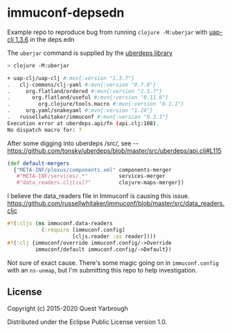 # immuconf-depsedn

Example repo to reproduce bug from running `clojure -M:uberjar` with [uap-clj 1.3.6](https://github.com/ua-parser/uap-clj) in the deps.edn

The `uberjar` command is supplied by the [uberdeps library](https://github.com/tonsky/uberdeps)

```bash
> clojure -M:uberjar

+ uap-clj/uap-clj #:mvn{:version "1.3.7"}
.   clj-commons/clj-yaml #:mvn{:version "0.7.0"}
.     org.flatland/ordered #:mvn{:version "1.5.7"}
.       org.flatland/useful #:mvn{:version "0.11.6"}
.         org.clojure/tools.macro #:mvn{:version "0.1.1"}
.     org.yaml/snakeyaml #:mvn{:version "1.24"}
.   russellwhitaker/immuconf #:mvn{:version "0.3.1"}
Execution error at uberdeps.api/fn (api.clj:108).
No dispatch macro for: ?
```

After some digging into uberdeps /src/, see -- https://github.com/tonsky/uberdeps/blob/master/src/uberdeps/api.clj#L115

```clj
(def default-mergers
  {"META-INF/plexus/components.xml" components-merger
   #"META-INF/services/.*"          services-merger
   #"data_readers.clj[cs]?"         clojure-maps-merger})
```

I believe the data_readers file in Immuconf is causing this issue. https://github.com/russellwhitaker/immuconf/blob/master/src/data_readers.cljc

``` clj
#?(:cljs (ns immuconf.data-readers
           (:require [immuconf.config]
                     [cljs.reader :as reader])))
#?(:clj {immuconf/override immuconf.config/->Override
         immuconf/default immuconf.config/->Default})
```

Not sure of exact cause. There's some magic going on in `immuconf.config` with an `ns-unmap`, but I'm submitting this repo to help investigation.

## License

Copyright (c) 2015-2020 Quest Yarbrough

Distributed under the Eclipse Public License version 1.0.
